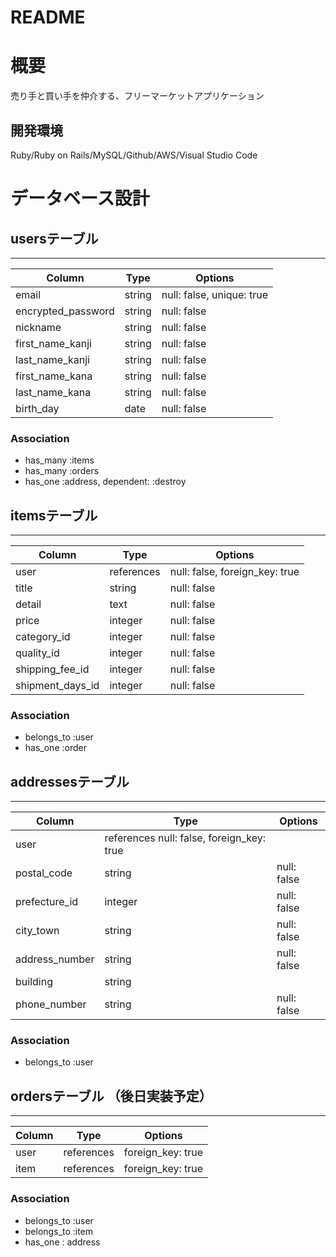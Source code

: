 # README

# 概要
売り手と買い手を仲介する、フリーマーケットアプリケーション
 
## 開発環境
Ruby/Ruby on Rails/MySQL/Github/AWS/Visual Studio Code
    
    
# データベース設計
## usersテーブル
-----
| Column             | Type     | Options     |
| ------------------ | ------   | ----------- |
| email              | string   | null: false, unique: true |
| encrypted_password | string   | null: false |
| nickname           | string   | null: false |
| first_name_kanji   | string   | null: false |
| last_name_kanji    | string   | null: false |
| first_name_kana    | string   | null: false |
| last_name_kana     | string   | null: false |
| birth_day          | date     | null: false | 

### Association
- has_many :items
- has_many :orders
- has_one :address, dependent: :destroy



## itemsテーブル
-----
| Column            | Type           | Options                         |
| ----------------- | -------------- | ------------------------------- |
| user              | references     | null: false, foreign_key: true  |
| title             | string         | null: false                     |
| detail            | text           | null: false                     |
| price             | integer        | null: false                     |
| category_id       | integer        | null: false                  |
| quality_id        | integer        | null: false                  |
| shipping_fee_id   | integer        | null: false                   |
| shipment_days_id  | integer        | null: false                  |



### Association
- belongs_to :user
- has_one :order

## addressesテーブル
-----
| Column            | Type           | Options                         |
| ----------------- | -------------- | ------------------------------- |
| user             	|references	null: false, foreign_key: true
| postal_code        | string     | null: false |
| prefecture_id      | integer    | null: false                   |
| city_town          | string     | null: false |
| address_number     | string     | null: false |
| building           | string     |             |
| phone_number       | string     | null: false |


### Association
- belongs_to :user


## ordersテーブル （後日実装予定）
-----
| Column             | Type       | Options     |
| ------------------ | ---------  | ----------- |
| user               | references | foreign_key: true |
| item               | references | foreign_key: true |

### Association
- belongs_to :user
- belongs_to :item
- has_one : address

​